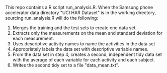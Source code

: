 This repo contains a R script run_analysis.R.
When the Samsung phone accelerator data directory "UCI HAR Dataset" is in the working directory, sourcing run_analysis.R will do the following:

1. Merges the training and the test sets to create one data set.
1. Extracts only the measurements on the mean and standard deviation for each measurement.
1. Uses descriptive activity names to name the activities in the data set
1. Appropriately labels the data set with descriptive variable names.
1. From the data set in step 4, creates a second, independent tidy data set with the average of each variable for each activity and each subject.
1. Writes the second tidy set to a file "data_mean.txt".